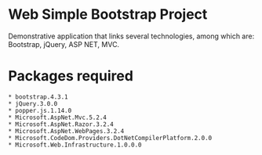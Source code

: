 # Web Simple Bootstrap Project
Demonstrative application that links several technologies, among which are: Bootstrap, jQuery, ASP NET, MVC.


# Packages required
	* bootstrap.4.3.1
	* jQuery.3.0.0
	* popper.js.1.14.0
	* Microsoft.AspNet.Mvc.5.2.4
	* Microsoft.AspNet.Razor.3.2.4
	* Microsoft.AspNet.WebPages.3.2.4
	* Microsoft.CodeDom.Providers.DotNetCompilerPlatform.2.0.0
	* Microsoft.Web.Infrastructure.1.0.0.0